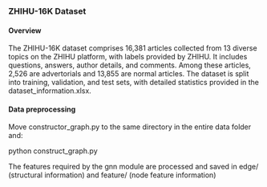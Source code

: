 ### ZHIHU-16K Dataset

#### Overview
The ZHIHU-16K dataset comprises 16,381 articles collected from 13 diverse topics on the ZHIHU platform, with labels provided by ZHIHU. It includes questions, answers, author details, and comments. Among these articles, 2,526 are advertorials and 13,855 are normal articles. The dataset is split into training, validation, and test sets, with detailed statistics provided in the dataset_information.xlsx.

#### Data preprocessing

Move constructor_graph.py to the same directory in the entire data folder and:

python construct_graph.py

The features required by the gnn module are processed and saved in edge/ (structural information) and feature/ (node ​​feature information)

